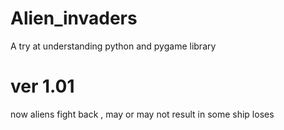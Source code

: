 # Alien_invaders
A try at understanding python and pygame library

# ver 1.01
now aliens fight back , 
may or may not result in some ship loses